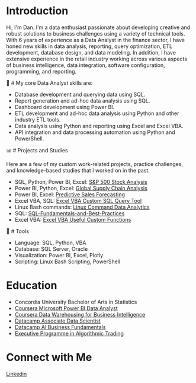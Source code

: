 # Introduction

Hi, I'm Dan. I'm a data enthusiast passionate about developing creative and robust solutions to business challenges using a variety of technical tools. With 6 years of experience as a Data Analyst in the finance sector, I have honed new skills in data analysis, reporting, query optimization, ETL development, database design, and data modeling. In addition, I have extensive experience in the retail industry working across various aspects of business intelligence, data integration, software configuration, programming, and reporting. 

🔨 # My core Data Analyst skills are:

* Database development and querying data using SQL.
* Report generation and ad-hoc data analysis using SQL.
* Dashboard development using Power BI.
* ETL development and ad-hoc data analysis using Python and other industry ETL tools.
* Data analysis using Python and reporting using Excel and Excel VBA.
* API integration and data processing automation using Python and PowerShell.

📊 # Projects and Studies

Here are a few of my custom work-related projects, practice challenges, and knowledge-based studies that I worked on in the past.

* SQL, Python, Power BI, Excel: [S&P 500 Stock Analysis](https://github.com/danvuk567/SP500-Stock-Analysis)
* Power BI, Python, Excel: [Global Supply Chain Analysis](https://github.com/danvuk567/Global-Supply-Chain-Analysis)
* Power BI, Excel: [Predictive Sales Forecasting](https://github.com/danvuk567/Predictive-Sales-Forecasting)
* Excel VBA, SQL: [Excel VBA Custom SQL Query Tool](https://github.com/danvuk567/Excel_VBA-Custom-SQL-Query-Tool)
* Linux Bash commands: [Linux Command Data Analytics](https://github.com/danvuk567/Linux-Command-Data-Analytics)
* SQL: [SQL-Fundamentals-and-Best-Practices](https://github.com/danvuk567/SQL-Fundamentals-and-Best-Practices)
* Excel VBA: [Excel VBA Useful Custom Functions](https://github.com/danvuk567/Excel_VBA-Useful-Custom-Functions)

🔧 #  Tools

* Language: SQL, Python, VBA
* Database: SQL Server, Oracle
* Visualization: Power BI, Excel, Plotly
* Scripting: Linux Bash Scripting, PowerShell

# Education

* Concordia University Bachelor of Arts in Statistics
* [Coursera Microsoft Power BI Data Analyst](https://www.coursera.org/account/accomplishments/specialization/certificate/N9DA5MVENNXH)
* [Coursera Data Warehousing for Business Intelligence](https://www.coursera.org/account/accomplishments/specialization/FJ7WBPQJJZL8)
* [Datacamp Associate Data Scientist](https://www.datacamp.com/completed/statement-of-accomplishment/track/5b8c8647048f9150e6ce597a98544a9ecb6009e3)
* [Datacamp AI Business Fundamentals](https://www.datacamp.com/completed/statement-of-accomplishment/track/dbc64a8fcb55c097ea31f7e396dd1f19864c4e2c)
* [Executive Programme in Algorithmic Trading](https://www.credential.net/daf2b3eb-8485-415d-94c7-19264059a51a#gs.gsa1g1)

# Connect with Me

[Linkedin](https://www.linkedin.com/in/danvukota/)

  


